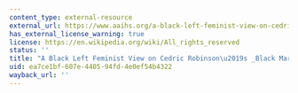 ```yaml
---
content_type: external-resource
external_url: https://www.aaihs.org/a-black-left-feminist-view-on-cedric-robinsons-black-marxism/
has_external_license_warning: true
license: https://en.wikipedia.org/wiki/All_rights_reserved
status: ''
title: "A Black Left Feminist View on Cedric Robinson\u2019s _Black Marxism_"
uid: ea7ce1bf-607e-4405-94fd-4e0ef54b4322
wayback_url: ''
---
```


